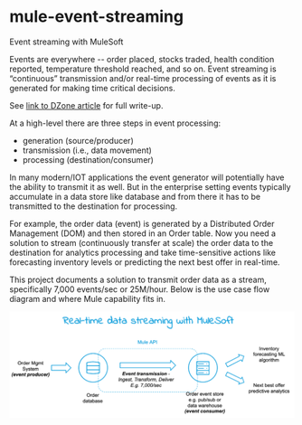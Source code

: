 # mule-event-streaming
Event streaming with MuleSoft 

Events are everywhere -- order placed, stocks traded, health condition reported, temperature threshold reached, and so on. Event streaming is “continuous” transmission and/or real-time processing of events as it is generated for making time critical decisions. 

See [link to DZone article](https://dzone.com/articles/event-streaming-with-mulesoft) for full write-up.
	
At a high-level there are three steps in event processing: 
 - generation (source/producer)
 - transmission (i.e., data movement)
 - processing (destination/consumer)

In many modern/IOT applications the event generator will potentially have the ability to transmit it as well. But in the enterprise setting events typically accumulate in a data store like database and from there it has to be transmitted to the destination for processing. 

For example, the order data (event) is generated by a Distributed Order Management (DOM) and then stored in an Order table. Now you need a solution to stream (continuously transfer at scale) the order data to the destination for analytics processing and take time-sensitive actions like forecasting inventory levels or predicting the next best offer in real-time. 

This project documents a solution to transmit order data as a stream, specifically 7,000 events/sec or 25M/hour. Below is the use case flow diagram and where Mule capability fits in.

![Streaming-Flow](./streaming-api-flow.png)

